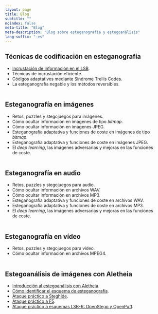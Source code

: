 ```yaml
---
layout: page
title: Blog
subtitle: "" 
noindex: false
meta-title: "Blog"
meta-description: "Blog sobre esteganografía y estegoanálisis"
lang-suffix: "-es"
---
```



## Técnicas de codificación en esteganografía

- [Incrustación de información en el LSB](/stego/codes/lsb-es).
- Técnicas de incrustación eficiente.
- Códigos adaptativos mediante Sindrome Trellis Codes.
- La esteganografía negable y los métodos reversibles.
<br><br>


## Esteganografía en imágenes
- Retos, puzzles y stegojuegos para imágenes.
- Cómo ocultar información en imágenes de tipo *bitmap*.
- Cómo ocultar información en imágenes JPEG.
- Esteganografía adaptativa y funciones de coste en imágenes de tipo *bitmap*.
- Esteganografía adaptativa y funciones de coste en imágenes JPEG.
- El *deep learning*, las imágenes adversarias y mejoras en las funciones de coste.
<br><br>

## Esteganografía en audio
- Retos, puzzles y stegojuegos para audio.
- Cómo ocultar información en archivos WAV.
- Cómo ocultar información en archivos MP3.
- Esteganografía adaptativa y funciones de coste en archivos WAV.
- Esteganografía adaptativa y funciones de coste en archivos MP3.
- El *deep learning*, las imágenes adversarias y mejoras en las funciones de coste.
<br><br>

## Esteganografía en vídeo
- Retos, puzzles y stegojuegos para vídeo.
- Cómo ocultar información en archivos MPEG4.
<br><br>



## Estegoanálisis de imágenes con Aletheia

- [Introducción al estegoanálisis con Aletheia](/stego/aletheia/intro-es).
- [Cómo identificar el esquema de esteganografía](/stego/aletheia/identify-es).
- [Ataque práctico a Steghide](/stego/aletheia/steghide-attack-es).
- [Ataque práctico a F5](/stego/aletheia/f5-attack-es).
- [Ataque práctico a esquemas LSB-R: OpenStego y OpenPuff](/stego/aletheia/lsbr-attack-es).
<br><br>







